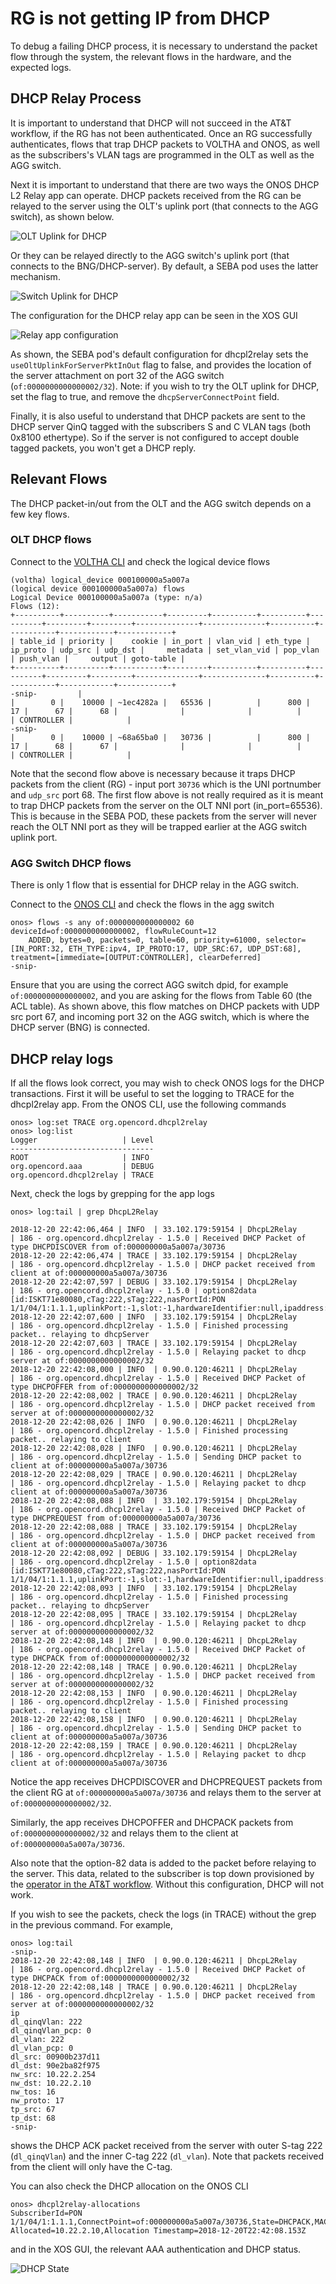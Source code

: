 # RG is not getting IP from DHCP

To debug a failing DHCP process, it is necessary to understand the packet flow
through the system, the relevant flows in the hardware, and the expected logs.

## DHCP Relay Process

It is important to understand that DHCP will not succeed in the AT&T workflow, if
the RG has not been authenticated. Once an RG successfully authenticates, flows
that trap DHCP packets to VOLTHA and ONOS, as well as the subscribers's VLAN tags
are programmed in the OLT as well as the AGG switch.

Next it is important to understand that there are two ways the ONOS DHCP L2 Relay app
can operate. DHCP packets received from the RG can be relayed to the server using
the OLT's uplink port (that connects to the AGG switch), as shown below.

![OLT Uplink for DHCP](./screenshots/olt-uplink.png "OLT Uplink for DHCP")

Or they can be relayed directly to the AGG switch's uplink port (that connects
to the BNG/DHCP-server). By default, a SEBA pod uses the latter mechanism.

![Switch Uplink for DHCP](./screenshots/switch-uplink.png "Switch Uplink for DHCP")

The configuration for the DHCP relay app can be seen in the XOS GUI

![Relay app configuration](./screenshots/dhcp-config.png "Relay app configuration")

As shown, the SEBA pod's default configuration for dhcpl2relay sets the
`useOltUplinkForServerPktInOut` flag to false, and provides the location of the
server attachment on port 32 of the AGG switch (`of:0000000000000002/32`).
Note: if you wish to try the OLT uplink for DHCP, set the flag to true, and remove
the `dhcpServerConnectPoint` field.

Finally, it is also useful to understand that DHCP packets are sent to the DHCP
server QinQ tagged with the subscribers S and C VLAN tags (both 0x8100 ethertype).
So if the server is not configured to accept double tagged packets, you won't get
a DHCP reply.

## Relevant Flows

The DHCP packet-in/out from the OLT and the AGG switch depends on a few key flows.

### OLT DHCP flows

Connect to the [VOLTHA CLI](../../../charts/voltha.md#accessing-the-voltha-cli)
and check the logical device flows

```shell
(voltha) logical_device 000100000a5a007a
(logical device 000100000a5a007a) flows
Logical Device 000100000a5a007a (type: n/a)
Flows (12):
+----------+----------+-----------+---------+----------+----------+----------+---------+---------+--------------+--------------+----------+-----------+------------+------------+
| table_id | priority |    cookie | in_port | vlan_vid | eth_type | ip_proto | udp_src | udp_dst |     metadata | set_vlan_vid | pop_vlan | push_vlan |     output | goto-table |
+----------+----------+-----------+---------+----------+----------+----------+---------+---------+--------------+--------------+----------+-----------+------------+------------+
-snip-         |
|        0 |    10000 | ~1ec4282a |   65536 |          |      800 |       17 |      67 |      68 |              |              |          |           | CONTROLLER |            |
-snip-
|        0 |    10000 | ~68a65ba0 |   30736 |          |      800 |       17 |      68 |      67 |              |              |          |           | CONTROLLER |            |
```

Note that the second flow above is necessary because it traps DHCP packets from the
client (RG) - input port `30736` which is the UNI portnumber and `udp_src` port 68.
The first flow above is not really required as it is meant to trap DHCP packets from
the server on the OLT NNI port (in_port=65536). This is because in the SEBA POD,
these packets from the server will never reach the OLT NNI port as they will be trapped
earlier at the AGG switch uplink port.

### AGG Switch DHCP flows

There is only 1 flow that is essential for DHCP relay in the AGG switch.

Connect to the [ONOS CLI](../../../charts/onos.md#accessing-the-onos-cli)
and check the flows in the agg switch

```shell
onos> flows -s any of:0000000000000002 60
deviceId=of:0000000000000002, flowRuleCount=12
    ADDED, bytes=0, packets=0, table=60, priority=61000, selector=[IN_PORT:32, ETH_TYPE:ipv4, IP_PROTO:17, UDP_SRC:67, UDP_DST:68], treatment=[immediate=[OUTPUT:CONTROLLER], clearDeferred]
-snip-
```

Ensure that you are using the correct AGG switch dpid, for example `of:0000000000000002`,
and you are asking for the flows from Table 60 (the ACL table). As shown above,
this flow matches on DHCP packets with UDP src port 67, and incoming port 32 on the
AGG switch, which is where the DHCP server (BNG) is connected.

## DHCP relay logs

If all the flows look correct, you may wish to check ONOS logs for the DHCP transactions.
First it will be useful to set the logging to TRACE for the dhcpl2relay app.
From the ONOS CLI, use the following commands

```shell
onos> log:set TRACE org.opencord.dhcpl2relay
onos> log:list
Logger                   | Level
--------------------------------
ROOT                     | INFO
org.opencord.aaa         | DEBUG
org.opencord.dhcpl2relay | TRACE
```

Next, check the logs by grepping for the app logs

```shell
onos> log:tail | grep DhcpL2Relay

2018-12-20 22:42:06,464 | INFO  | 33.102.179:59154 | DhcpL2Relay                      | 186 - org.opencord.dhcpl2relay - 1.5.0 | Received DHCP Packet of type DHCPDISCOVER from of:000000000a5a007a/30736
2018-12-20 22:42:06,474 | TRACE | 33.102.179:59154 | DhcpL2Relay                      | 186 - org.opencord.dhcpl2relay - 1.5.0 | DHCP packet received from client at of:000000000a5a007a/30736
2018-12-20 22:42:07,597 | DEBUG | 33.102.179:59154 | DhcpL2Relay                      | 186 - org.opencord.dhcpl2relay - 1.5.0 | option82data [id:ISKT71e80080,cTag:222,sTag:222,nasPortId:PON 1/1/04/1:1.1.1,uplinkPort:-1,slot:-1,hardwareIdentifier:null,ipaddress:null,nasId:null,circuitId:foo2,remoteId:bar2]
2018-12-20 22:42:07,600 | INFO  | 33.102.179:59154 | DhcpL2Relay                      | 186 - org.opencord.dhcpl2relay - 1.5.0 | Finished processing packet.. relaying to dhcpServer
2018-12-20 22:42:07,603 | TRACE | 33.102.179:59154 | DhcpL2Relay                      | 186 - org.opencord.dhcpl2relay - 1.5.0 | Relaying packet to dhcp server at of:0000000000000002/32
2018-12-20 22:42:08,000 | INFO  | 0.90.0.120:46211 | DhcpL2Relay                      | 186 - org.opencord.dhcpl2relay - 1.5.0 | Received DHCP Packet of type DHCPOFFER from of:0000000000000002/32
2018-12-20 22:42:08,002 | TRACE | 0.90.0.120:46211 | DhcpL2Relay                      | 186 - org.opencord.dhcpl2relay - 1.5.0 | DHCP packet received from server at of:0000000000000002/32
2018-12-20 22:42:08,026 | INFO  | 0.90.0.120:46211 | DhcpL2Relay                      | 186 - org.opencord.dhcpl2relay - 1.5.0 | Finished processing packet.. relaying to client
2018-12-20 22:42:08,028 | INFO  | 0.90.0.120:46211 | DhcpL2Relay                      | 186 - org.opencord.dhcpl2relay - 1.5.0 | Sending DHCP packet to client at of:000000000a5a007a/30736
2018-12-20 22:42:08,029 | TRACE | 0.90.0.120:46211 | DhcpL2Relay                      | 186 - org.opencord.dhcpl2relay - 1.5.0 | Relaying packet to dhcp client at of:000000000a5a007a/30736
2018-12-20 22:42:08,088 | INFO  | 33.102.179:59154 | DhcpL2Relay                      | 186 - org.opencord.dhcpl2relay - 1.5.0 | Received DHCP Packet of type DHCPREQUEST from of:000000000a5a007a/30736
2018-12-20 22:42:08,088 | TRACE | 33.102.179:59154 | DhcpL2Relay                      | 186 - org.opencord.dhcpl2relay - 1.5.0 | DHCP packet received from client at of:000000000a5a007a/30736
2018-12-20 22:42:08,092 | DEBUG | 33.102.179:59154 | DhcpL2Relay                      | 186 - org.opencord.dhcpl2relay - 1.5.0 | option82data [id:ISKT71e80080,cTag:222,sTag:222,nasPortId:PON 1/1/04/1:1.1.1,uplinkPort:-1,slot:-1,hardwareIdentifier:null,ipaddress:null,nasId:null,circuitId:foo2,remoteId:bar2]
2018-12-20 22:42:08,093 | INFO  | 33.102.179:59154 | DhcpL2Relay                      | 186 - org.opencord.dhcpl2relay - 1.5.0 | Finished processing packet.. relaying to dhcpServer
2018-12-20 22:42:08,095 | TRACE | 33.102.179:59154 | DhcpL2Relay                      | 186 - org.opencord.dhcpl2relay - 1.5.0 | Relaying packet to dhcp server at of:0000000000000002/32
2018-12-20 22:42:08,148 | INFO  | 0.90.0.120:46211 | DhcpL2Relay                      | 186 - org.opencord.dhcpl2relay - 1.5.0 | Received DHCP Packet of type DHCPACK from of:0000000000000002/32
2018-12-20 22:42:08,148 | TRACE | 0.90.0.120:46211 | DhcpL2Relay                      | 186 - org.opencord.dhcpl2relay - 1.5.0 | DHCP packet received from server at of:0000000000000002/32
2018-12-20 22:42:08,153 | INFO  | 0.90.0.120:46211 | DhcpL2Relay                      | 186 - org.opencord.dhcpl2relay - 1.5.0 | Finished processing packet.. relaying to client
2018-12-20 22:42:08,158 | INFO  | 0.90.0.120:46211 | DhcpL2Relay                      | 186 - org.opencord.dhcpl2relay - 1.5.0 | Sending DHCP packet to client at of:000000000a5a007a/30736
2018-12-20 22:42:08,159 | TRACE | 0.90.0.120:46211 | DhcpL2Relay                      | 186 - org.opencord.dhcpl2relay - 1.5.0 | Relaying packet to dhcp client at of:000000000a5a007a/30736
```

Notice the app receives DHCPDISCOVER and DHCPREQUEST packets from the client RG at
`of:000000000a5a007a/30736` and relays them to the server at `of:0000000000000002/32`.

Similarly, the app receives DHCPOFFER and DHCPACK packets from `of:0000000000000002/32`
and relays them to the client at `of:000000000a5a007a/30736`.

Also note that the option-82 data is added to the packet before relaying to the
server. This data, related to the subscriber is top down provisioned by the [operator
in the AT&T workflow](../configuration.md). Without this configuration, DHCP will
not work.

If you wish to see the packets, check the logs (in TRACE) without
the grep in the previous command. For example,

```shell
onos> log:tail
-snip-
2018-12-20 22:42:08,148 | INFO  | 0.90.0.120:46211 | DhcpL2Relay                      | 186 - org.opencord.dhcpl2relay - 1.5.0 | Received DHCP Packet of type DHCPACK from of:0000000000000002/32
2018-12-20 22:42:08,148 | TRACE | 0.90.0.120:46211 | DhcpL2Relay                      | 186 - org.opencord.dhcpl2relay - 1.5.0 | DHCP packet received from server at of:0000000000000002/32
ip
dl_qinqVlan: 222
dl_qinqVlan_pcp: 0
dl_vlan: 222
dl_vlan_pcp: 0
dl_src: 00900b237d11
dl_dst: 90e2ba82f975
nw_src: 10.22.2.254
nw_dst: 10.22.2.10
nw_tos: 16
nw_proto: 17
tp_src: 67
tp_dst: 68
-snip-
```

shows the DHCP ACK packet received from the server with outer S-tag 222 (`dl_qinqVlan`)
and the inner C-tag 222 (`dl_vlan`). Note that packets received from the client
will only have the C-tag.

You can also check the DHCP allocation on the ONOS CLI

```shell
onos> dhcpl2relay-allocations
SubscriberId=PON 1/1/04/1:1.1.1,ConnectPoint=of:000000000a5a007a/30736,State=DHCPACK,MAC=90:E2:BA:82:F9:75,CircuitId=None,IP Allocated=10.22.2.10,Allocation Timestamp=2018-12-20T22:42:08.153Z
```

and in the XOS GUI, the relevant AAA authentication and DHCP status.

![DHCP State](./screenshots/dhcp-state.png "DHCP State")
